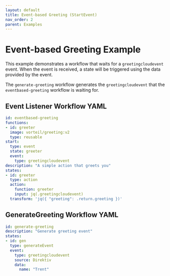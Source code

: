 ```yaml
---
layout: default
title: Event-based Greeting (StartEvent)
nav_order: 2
parent: Examples
---
```


# Event-based Greeting Example

This example demonstrates a workflow that waits for a `greetingcloudevent` event. When the event is received, a state will be triggered using the data provided by the event. 

The `generate-greeting` workflow generates the `greetingcloudevent` that the `eventbased-greeting` workflow is waiting for.

## Event Listener Workflow YAML 

```yaml
id: eventbased-greeting
functions:
- id: greeter
  image: vorteil/greeting:v2
  type: reusable
start:
  type: event
  state: greeter
  event:
    type: greetingcloudevent
description: "A simple action that greets you" 
states:
- id: greeter
  type: action
  action: 
    function: greeter
    input: jq(.greetingcloudevent)
  transform: 'jq({ "greeting": .return.greeting })'
```

## GenerateGreeting Workflow YAML
```yaml
id: generate-greeting
description: "Generate greeting event" 
states:
- id: gen
  type: generateEvent
  event:
    type: greetingcloudevent
    source: Direktiv
    data:
      name: "Trent"
```
